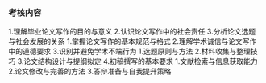 ### 考核内容

1.理解毕业论文写作的目的与意义
2.认识论文写作中的社会责任
3.分析论文选题与社会发展的关系
1.掌握论文写作的基本规范与格式
2.理解学术诚信与论文写作中的道德要求
3.识别并避免学术不端行为
1.选题原则与方法
2.材料收集与整理技巧
3.论文结构设计与提纲拟定
4.初稿撰写的基本要求
1.文献检索与信息获取能力
2.论文修改与完善的方法
3.答辩准备与自我提升策略